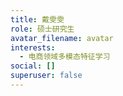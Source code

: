 ```yaml
---
title: 戴雯雯
role: 硕士研究生
avatar_filename: avatar
interests:
  - 电商领域多模态特征学习
social: []
superuser: false
---
```

